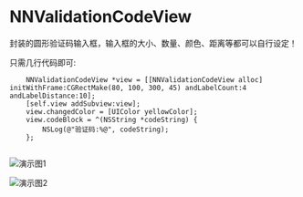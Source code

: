 # NNValidationCodeView

封装的圆形验证码输入框，输入框的大小、数量、颜色、距离等都可以自行设定！


只需几行代码即可:

```
    NNValidationCodeView *view = [[NNValidationCodeView alloc] initWithFrame:CGRectMake(80, 100, 300, 45) andLabelCount:4 andLabelDistance:10];
    [self.view addSubview:view];
    view.changedColor = [UIColor yellowColor];
    view.codeBlock = ^(NSString *codeString) {
        NSLog(@"验证码:%@", codeString);
    };
    
```

![演示图1](https://github.com/liuzhongning/NNValidationCodeView/blob/master/DemoFigure/111.gif)

![演示图2](https://github.com/liuzhongning/NNValidationCodeView/blob/master/DemoFigure/222.gif)


